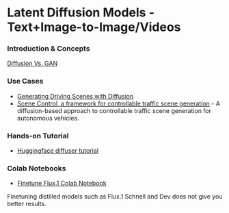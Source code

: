 # Latent Diffusion Models - Text+Image-to-Image/Videos

### Introduction & Concepts

[Diffusion Vs. GAN](https://medium.com/@salamhhamieh/high-resolution-image-synthesis-with-latent-diffusion-models-dd15811648b8)

### Use Cases

- [Generating Driving Scenes with Diffusion](https://arxiv.org/pdf/2305.18452)
- [Scene Control, a framework for controllable traffic scene generation](https://waabi.ai/scenecontrol/) - A diffusion-based approach to controllable traffic scene generation for autonomous vehicles.

### Hands-on Tutorial
- [Huggingface diffuser tutorial](https://huggingface.co/docs/diffusers/index)

### Colab Notebooks
- [Finetune Flux.1 Colab Notebook]()

Finetuning distilled models such as Flux.1 Schnell and Dev does not give you better results.

